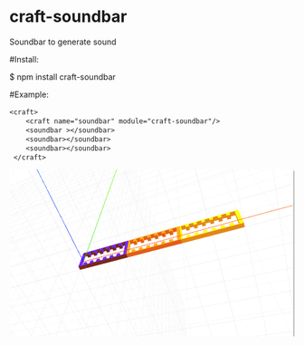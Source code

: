 # craft-soundbar
Soundbar to generate sound


#Install:

$ npm install craft-soundbar


#Example:

    <craft>
        <craft name="soundbar" module="craft-soundbar"/>
        <soundbar ></soundbar>
        <soundbar></soundbar>    
        <soundbar></soundbar>
     </craft>

![example](example.png)
